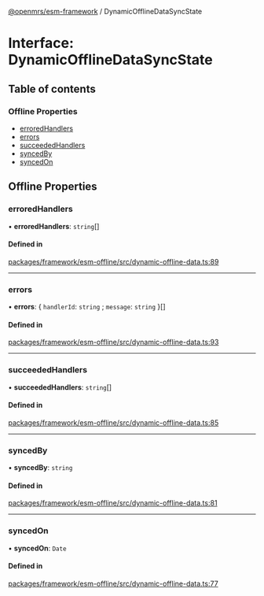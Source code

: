 [@openmrs/esm-framework](../API.md) / DynamicOfflineDataSyncState

# Interface: DynamicOfflineDataSyncState

## Table of contents

### Offline Properties

- [erroredHandlers](DynamicOfflineDataSyncState.md#erroredhandlers)
- [errors](DynamicOfflineDataSyncState.md#errors)
- [succeededHandlers](DynamicOfflineDataSyncState.md#succeededhandlers)
- [syncedBy](DynamicOfflineDataSyncState.md#syncedby)
- [syncedOn](DynamicOfflineDataSyncState.md#syncedon)

## Offline Properties

### erroredHandlers

• **erroredHandlers**: `string`[]

#### Defined in

[packages/framework/esm-offline/src/dynamic-offline-data.ts:89](https://github.com/openmrs/openmrs-esm-core/blob/main/packages/framework/esm-offline/src/dynamic-offline-data.ts#L89)

___

### errors

• **errors**: { `handlerId`: `string` ; `message`: `string`  }[]

#### Defined in

[packages/framework/esm-offline/src/dynamic-offline-data.ts:93](https://github.com/openmrs/openmrs-esm-core/blob/main/packages/framework/esm-offline/src/dynamic-offline-data.ts#L93)

___

### succeededHandlers

• **succeededHandlers**: `string`[]

#### Defined in

[packages/framework/esm-offline/src/dynamic-offline-data.ts:85](https://github.com/openmrs/openmrs-esm-core/blob/main/packages/framework/esm-offline/src/dynamic-offline-data.ts#L85)

___

### syncedBy

• **syncedBy**: `string`

#### Defined in

[packages/framework/esm-offline/src/dynamic-offline-data.ts:81](https://github.com/openmrs/openmrs-esm-core/blob/main/packages/framework/esm-offline/src/dynamic-offline-data.ts#L81)

___

### syncedOn

• **syncedOn**: `Date`

#### Defined in

[packages/framework/esm-offline/src/dynamic-offline-data.ts:77](https://github.com/openmrs/openmrs-esm-core/blob/main/packages/framework/esm-offline/src/dynamic-offline-data.ts#L77)
